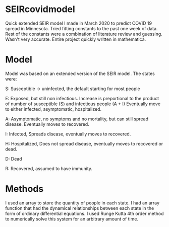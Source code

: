 # SEIRcovidmodel
Quick extended SEIR model I made in March 2020 to predict COVID 19 spread in Minnesota. Tried fitting constants to the past one week of data. Rest of the constants were a combination of literature review and guessing. Wasn't very accurate.
Entire project quickly written in mathematica.
# Model
Model was based on an extended version of the SEIR model. 
The states were:

S: Susceptible -> uninfected, the default starting for most people 

E: Exposed, but still non infectious. Increase is preportional to the product of number of susceptible (S) and infectious people (A + I)
Eventually move to either infected, asymptomatic, hospitalized.

A: Asymptomatic, no symptoms and no mortality, but can still spread disease. Eventually moves to recovered.

I: Infected, Spreads disease, eventually moves to recovered.

H: Hospitalized, Does not spread disease, eventually moves to recovered or dead.

D: Dead

R: Recovered, assumed to have immunity.

# Methods
I used an array to store the quantity of people in each state. I had an array function that had the dynamical relationships between each state in the form of ordinary differential equations. 
I used Runge Kutta 4th order method to numerically solve this system for an arbitrary amount of time.
